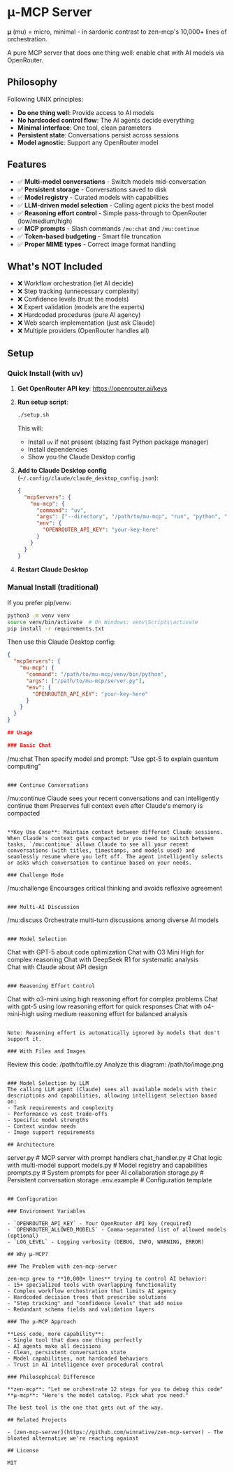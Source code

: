 # μ-MCP Server

**μ** (mu) = micro, minimal - in sardonic contrast to zen-mcp's 10,000+ lines of orchestration.

A pure MCP server that does one thing well: enable chat with AI models via OpenRouter.

## Philosophy

Following UNIX principles:
- **Do one thing well**: Provide access to AI models
- **No hardcoded control flow**: The AI agents decide everything
- **Minimal interface**: One tool, clean parameters
- **Persistent state**: Conversations persist across sessions
- **Model agnostic**: Support any OpenRouter model

## Features

- ✅ **Multi-model conversations** - Switch models mid-conversation
- ✅ **Persistent storage** - Conversations saved to disk
- ✅ **Model registry** - Curated models with capabilities
- ✅ **LLM-driven model selection** - Calling agent picks the best model
- ✅ **Reasoning effort control** - Simple pass-through to OpenRouter (low/medium/high)
- ✅ **MCP prompts** - Slash commands `/mu:chat` and `/mu:continue`
- ✅ **Token-based budgeting** - Smart file truncation
- ✅ **Proper MIME types** - Correct image format handling

## What's NOT Included

- ❌ Workflow orchestration (let AI decide)
- ❌ Step tracking (unnecessary complexity)
- ❌ Confidence levels (trust the models)
- ❌ Expert validation (models are the experts)
- ❌ Hardcoded procedures (pure AI agency)
- ❌ Web search implementation (just ask Claude)
- ❌ Multiple providers (OpenRouter handles all)

## Setup

### Quick Install (with uv)

1. **Get OpenRouter API key**: https://openrouter.ai/keys

2. **Run setup script**:
   ```bash
   ./setup.sh
   ```
   
   This will:
   - Install `uv` if not present (blazing fast Python package manager)
   - Install dependencies
   - Show you the Claude Desktop config

3. **Add to Claude Desktop config** (`~/.config/claude/claude_desktop_config.json`):
   ```json
   {
     "mcpServers": {
       "mu-mcp": {
         "command": "uv",
         "args": ["--directory", "/path/to/mu-mcp", "run", "python", "/path/to/mu-mcp/server.py"],
         "env": {
           "OPENROUTER_API_KEY": "your-key-here"
         }
       }
     }
   }
   ```

4. **Restart Claude Desktop**

### Manual Install (traditional)

If you prefer pip/venv:
```bash
python3 -m venv venv
source venv/bin/activate  # On Windows: venv\Scripts\activate
pip install -r requirements.txt
```

Then use this Claude Desktop config:
```json
{
  "mcpServers": {
    "mu-mcp": {
      "command": "/path/to/mu-mcp/venv/bin/python",
      "args": ["/path/to/mu-mcp/server.py"],
      "env": {
        "OPENROUTER_API_KEY": "your-key-here"
      }
    }
  }
}

## Usage

### Basic Chat
```
/mu:chat
Then specify model and prompt: "Use gpt-5 to explain quantum computing"
```

### Continue Conversations
```
/mu:continue
Claude sees your recent conversations and can intelligently continue them
Preserves full context even after Claude's memory is compacted
```

**Key Use Case**: Maintain context between different Claude sessions. When Claude's context gets compacted or you need to switch between tasks, `/mu:continue` allows Claude to see all your recent conversations (with titles, timestamps, and models used) and seamlessly resume where you left off. The agent intelligently selects or asks which conversation to continue based on your needs.

### Challenge Mode
```
/mu:challenge
Encourages critical thinking and avoids reflexive agreement
```

### Multi-AI Discussion
```
/mu:discuss
Orchestrate multi-turn discussions among diverse AI models
```

### Model Selection
```
Chat with GPT-5 about code optimization
Chat with O3 Mini High for complex reasoning
Chat with DeepSeek R1 for systematic analysis  
Chat with Claude about API design
```

### Reasoning Effort Control
```
Chat with o3-mini using high reasoning effort for complex problems
Chat with gpt-5 using low reasoning effort for quick responses
Chat with o4-mini-high using medium reasoning effort for balanced analysis
```

Note: Reasoning effort is automatically ignored by models that don't support it.

### With Files and Images
```
Review this code: /path/to/file.py
Analyze this diagram: /path/to/image.png
```

### Model Selection by LLM
The calling LLM agent (Claude) sees all available models with their descriptions and capabilities, allowing intelligent selection based on:
- Task requirements and complexity
- Performance vs cost trade-offs  
- Specific model strengths
- Context window needs
- Image support requirements

## Architecture

```
server.py         # MCP server with prompt handlers
chat_handler.py   # Chat logic with multi-model support
models.py         # Model registry and capabilities
prompts.py        # System prompts for peer AI collaboration
storage.py        # Persistent conversation storage
.env.example      # Configuration template
```

## Configuration

### Environment Variables

- `OPENROUTER_API_KEY` - Your OpenRouter API key (required)
- `OPENROUTER_ALLOWED_MODELS` - Comma-separated list of allowed models (optional)
- `LOG_LEVEL` - Logging verbosity (DEBUG, INFO, WARNING, ERROR)

## Why μ-MCP?

### The Problem with zen-mcp-server

zen-mcp grew to **10,000+ lines** trying to control AI behavior:
- 15+ specialized tools with overlapping functionality
- Complex workflow orchestration that limits AI agency
- Hardcoded decision trees that prescribe solutions
- "Step tracking" and "confidence levels" that add noise
- Redundant schema fields and validation layers

### The μ-MCP Approach

**Less code, more capability**:
- Single tool that does one thing perfectly
- AI agents make all decisions
- Clean, persistent conversation state
- Model capabilities, not hardcoded behaviors
- Trust in AI intelligence over procedural control

### Philosophical Difference

**zen-mcp**: "Let me orchestrate 12 steps for you to debug this code"
**μ-mcp**: "Here's the model catalog. Pick what you need."

The best tool is the one that gets out of the way.

## Related Projects

- [zen-mcp-server](https://github.com/winnative/zen-mcp-server) - The bloated alternative we're reacting against

## License

MIT